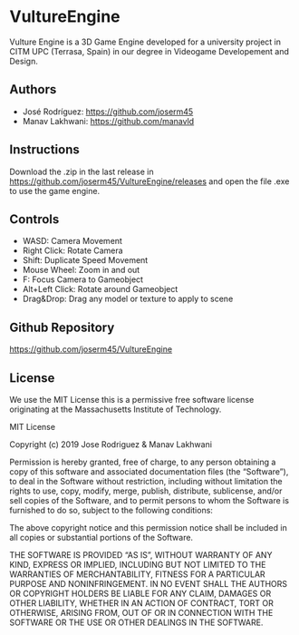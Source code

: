 # VultureEngine

Vulture Engine is a 3D Game Engine developed for a university project in CITM UPC (Terrasa, Spain) in our degree in Videogame Developement and Design.


## Authors

* José Rodríguez: https://github.com/joserm45
* Manav Lakhwani: https://github.com/manavld

## Instructions

Download the .zip in the last release in https://github.com/joserm45/VultureEngine/releases and open the file .exe to use the game engine.

## Controls

* WASD: Camera Movement
* Right Click: Rotate Camera
* Shift: Duplicate Speed Movement
* Mouse Wheel: Zoom in and out
* F: Focus Camera to Gameobject
* Alt+Left Click: Rotate around Gameobject
* Drag&Drop: Drag any model or texture to apply to scene

## Github Repository

https://github.com/joserm45/VultureEngine

## License

We use the MIT License this is a permissive free software license originating at the Massachusetts Institute of Technology.

MIT License

Copyright (c) 2019 Jose Rodriguez & Manav Lakhwani

Permission is hereby granted, free of charge, to any person obtaining a copy of this software and associated documentation files (the “Software”), to deal in the Software without restriction, including without limitation the rights to use, copy, modify, merge, publish, distribute, sublicense, and/or sell copies of the Software, and to permit persons to whom the Software is furnished to do so, subject to the following conditions:

The above copyright notice and this permission notice shall be included in all copies or substantial portions of the Software.

THE SOFTWARE IS PROVIDED “AS IS”, WITHOUT WARRANTY OF ANY KIND, EXPRESS OR IMPLIED, INCLUDING BUT NOT LIMITED TO THE WARRANTIES OF MERCHANTABILITY, FITNESS FOR A PARTICULAR PURPOSE AND NONINFRINGEMENT. IN NO EVENT SHALL THE AUTHORS OR COPYRIGHT HOLDERS BE LIABLE FOR ANY CLAIM, DAMAGES OR OTHER LIABILITY, WHETHER IN AN ACTION OF CONTRACT, TORT OR OTHERWISE, ARISING FROM, OUT OF OR IN CONNECTION WITH THE SOFTWARE OR THE USE OR OTHER DEALINGS IN THE SOFTWARE.
